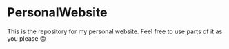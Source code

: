 # PersonalWebsite
This is the repository for my personal website. Feel free to use parts of it as you please 😊